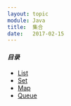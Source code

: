 ```yaml
---
layout: topic
module: Java
title:  集合
date:   2017-02-15
---
```


#### ***目录***

* [List](/topic/java/collection/list.html)
* [Set](/topic/java/collection/set.html)
* [Map](/topic/java/collection/map.html)
* [Queue](/topic/java/collection/queue.html)
